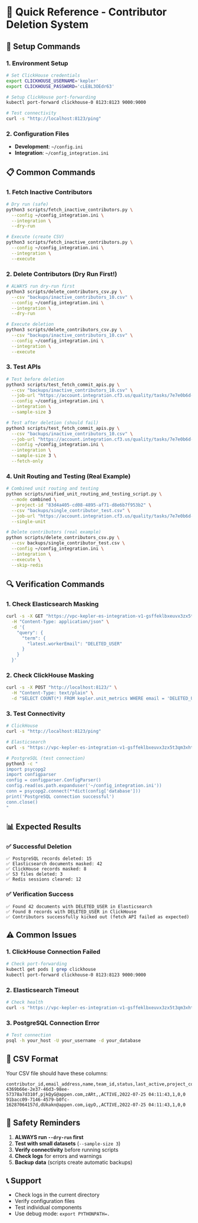 # 🚀 Quick Reference - Contributor Deletion System

## 🔧 Setup Commands

### 1. Environment Setup
```bash
# Set ClickHouse credentials
export CLICKHOUSE_USERNAME='kepler'
export CLICKHOUSE_PASSWORD='cLE8L3OEdr63'

# Setup ClickHouse port-forwarding
kubectl port-forward clickhouse-0 8123:8123 9000:9000

# Test connectivity
curl -s "http://localhost:8123/ping"
```

### 2. Configuration Files
- **Development**: `~/config.ini`
- **Integration**: `~/config_integration.ini`

## 📋 Common Commands

### 1. Fetch Inactive Contributors
```bash
# Dry run (safe)
python3 scripts/fetch_inactive_contributors.py \
  --config ~/config_integration.ini \
  --integration \
  --dry-run

# Execute (create CSV)
python3 scripts/fetch_inactive_contributors.py \
  --config ~/config_integration.ini \
  --integration \
  --execute
```

### 2. Delete Contributors (Dry Run First!)
```bash
# ALWAYS run dry-run first
python3 scripts/delete_contributors_csv.py \
  --csv "backups/inactive_contributors_10.csv" \
  --config ~/config_integration.ini \
  --integration \
  --dry-run

# Execute deletion
python3 scripts/delete_contributors_csv.py \
  --csv "backups/inactive_contributors_10.csv" \
  --config ~/config_integration.ini \
  --integration \
  --execute
```

### 3. Test APIs
```bash
# Test before deletion
python3 scripts/test_fetch_commit_apis.py \
  --csv "backups/inactive_contributors_10.csv" \
  --job-url "https://account.integration.cf3.us/quality/tasks/7e7e0b6d-c0ba-47e3-86a3-fd5e1b5dd468?secret=jFJFscUqSotzavqU7dIk8tk16kXgC7mtnoB8B8mXGFfCZU" \
  --config ~/config_integration.ini \
  --integration \
  --sample-size 3

# Test after deletion (should fail)
python3 scripts/test_fetch_commit_apis.py \
  --csv "backups/inactive_contributors_10.csv" \
  --job-url "https://account.integration.cf3.us/quality/tasks/7e7e0b6d-c0ba-47e3-86a3-fd5e1b5dd468?secret=jFJFscUqSotzavqU7dIk8tk16kXgC7mtnoB8B8mXGFfCZU" \
  --config ~/config_integration.ini \
  --integration \
  --sample-size 3 \
  --fetch-only
```

### 4. Unit Routing and Testing (Real Example)
```bash
# Combined unit routing and testing
python scripts/unified_unit_routing_and_testing_script.py \
  --mode combined \
  --project-id "83d4a405-cd08-4895-af71-d8e6b7f953b2" \
  --csv "backups/single_contributor_test.csv" \
  --job-url "https://account.integration.cf3.us/quality/tasks/7e7e0b6d-c0ba-47e3-86a3-fd5e1b5dd468?secret=jFJFscUqSotzavqU7dIk8tk16kXgC7mtnoB8B8mXGFfCZU" \
  --single-unit

# Delete contributors (real example)
python scripts/delete_contributors_csv.py \
  --csv backups/single_contributor_test.csv \
  --config ~/config_integration.ini \
  --integration \
  --execute \
  --skip-redis
```

## 🔍 Verification Commands

### 1. Check Elasticsearch Masking
```bash
curl -s -X GET "https://vpc-kepler-es-integration-v1-gsffeklbxeuvx3zx5t3qm3xht4.us-east-1.es.amazonaws.com/project-your-project-id/_search" \
  -H "Content-Type: application/json" \
  -d '{
    "query": {
      "term": {
        "latest.workerEmail": "DELETED_USER"
      }
    }
  }'
```

### 2. Check ClickHouse Masking
```bash
curl -s -X POST "http://localhost:8123/" \
  -H "Content-Type: text/plain" \
  -d "SELECT COUNT(*) FROM kepler.unit_metrics WHERE email = 'DELETED_USER'"
```

### 3. Test Connectivity
```bash
# ClickHouse
curl -s "http://localhost:8123/ping"

# Elasticsearch
curl -s "https://vpc-kepler-es-integration-v1-gsffeklbxeuvx3zx5t3qm3xht4.us-east-1.es.amazonaws.com/_cluster/health"

# PostgreSQL (test connection)
python3 -c "
import psycopg2
import configparser
config = configparser.ConfigParser()
config.read(os.path.expanduser('~/config_integration.ini'))
conn = psycopg2.connect(**dict(config['database']))
print('PostgreSQL connection successful')
conn.close()
"
```

## 📊 Expected Results

### ✅ Successful Deletion
```
✅ PostgreSQL records deleted: 15
✅ Elasticsearch documents masked: 42
✅ ClickHouse records masked: 8
✅ S3 files deleted: 3
✅ Redis sessions cleared: 12
```

### ✅ Verification Success
```
✅ Found 42 documents with DELETED_USER in Elasticsearch
✅ Found 8 records with DELETED_USER in ClickHouse
✅ Contributors successfully kicked out (fetch API failed as expected)
```

## ⚠️ Common Issues

### 1. ClickHouse Connection Failed
```bash
# Check port-forwarding
kubectl get pods | grep clickhouse
kubectl port-forward clickhouse-0 8123:8123 9000:9000
```

### 2. Elasticsearch Timeout
```bash
# Check health
curl -s "https://vpc-kepler-es-integration-v1-gsffeklbxeuvx3zx5t3qm3xht4.us-east-1.es.amazonaws.com/_cluster/health"
```

### 3. PostgreSQL Connection Error
```bash
# Test connection
psql -h your_host -U your_username -d your_database
```

## 🎯 CSV Format

Your CSV file should have these columns:
```csv
contributor_id,email_address,name,team_id,status,last_active,project_count,active_project_count,inactive_project_count
4369b66e-2e37-46d3-98ee-57378a7d310f,pjkQyG@appen.com,zARt,,ACTIVE,2022-07-25 04:11:43,1,0,0
91bacc09-7146-4579-b0fc-16287064157d,dUkakn@appen.com,iqyO,,ACTIVE,2022-07-25 04:11:43,1,0,0
```

## 🚨 Safety Reminders

1. **ALWAYS run `--dry-run` first**
2. **Test with small datasets** (`--sample-size 3`)
3. **Verify connectivity** before running scripts
4. **Check logs** for errors and warnings
5. **Backup data** (scripts create automatic backups)

## 📞 Support

- Check logs in the current directory
- Verify configuration files
- Test individual components
- Use debug mode: `export PYTHONPATH=.`
